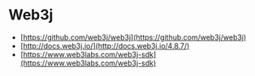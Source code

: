# Web3j

- [https://github.com/web3j/web3j](https://github.com/web3j/web3j)
- [http://docs.web3j.io/](http://docs.web3j.io/4.8.7/)
- [https://www.web3labs.com/web3j-sdk](https://www.web3labs.com/web3j-sdk)
 